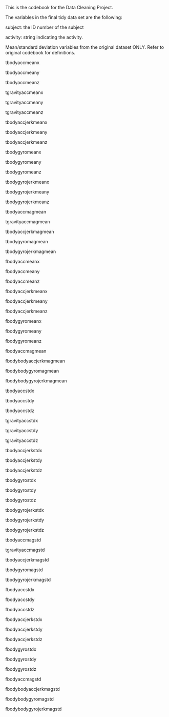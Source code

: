 This is the codebook for the Data Cleaning Project.

The variables in the final tidy data set are the following:

subject: the ID number of the subject

activity: string indicating the activity.

Mean/standard deviation variables from the original dataset ONLY. Refer to original codebook for definitions. 

tbodyaccmeanx

tbodyaccmeany

tbodyaccmeanz 

tgravityaccmeanx

tgravityaccmeany

tgravityaccmeanz

tbodyaccjerkmeanx

tbodyaccjerkmeany 

tbodyaccjerkmeanz

tbodygyromeanx

tbodygyromeany 

tbodygyromeanz 

tbodygyrojerkmeanx 

tbodygyrojerkmeany

tbodygyrojerkmeanz 

tbodyaccmagmean

tgravityaccmagmean 

tbodyaccjerkmagmean 

tbodygyromagmean 

tbodygyrojerkmagmean

fbodyaccmeanx 

fbodyaccmeany

fbodyaccmeanz 

fbodyaccjerkmeanx 

fbodyaccjerkmeany

fbodyaccjerkmeanz

fbodygyromeanx

fbodygyromeany

fbodygyromeanz 

fbodyaccmagmean

fbodybodyaccjerkmagmean

fbodybodygyromagmean 

fbodybodygyrojerkmagmean

tbodyaccstdx 

tbodyaccstdy 

tbodyaccstdz

tgravityaccstdx 

tgravityaccstdy

tgravityaccstdz 

tbodyaccjerkstdx 

tbodyaccjerkstdy

tbodyaccjerkstdz

tbodygyrostdx

tbodygyrostdy

tbodygyrostdz

tbodygyrojerkstdx 

tbodygyrojerkstdy

tbodygyrojerkstdz

tbodyaccmagstd 

tgravityaccmagstd

tbodyaccjerkmagstd 

tbodygyromagstd 

tbodygyrojerkmagstd

fbodyaccstdx 

fbodyaccstdy 

fbodyaccstdz

fbodyaccjerkstdx 

fbodyaccjerkstdy

fbodyaccjerkstdz

fbodygyrostdx

fbodygyrostdy

fbodygyrostdz

fbodyaccmagstd 

fbodybodyaccjerkmagstd 

fbodybodygyromagstd

fbodybodygyrojerkmagstd


